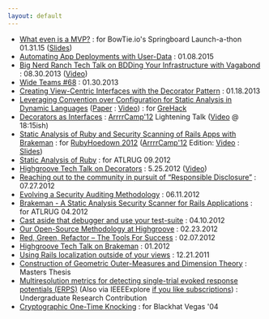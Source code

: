 ```yaml
---
layout: default
---
```

* [What even is a MVP?](https://bowtie.io/beta/blog/what-is-a-mvp.html) : for BowTie.io's Springboard Launch-a-thon  01.31.15 ([Slides](http://www.slideshare.net/david_e_worth/what-even-is-a-mvp-for-bowtie-springboard))
* [Automating App Deployments with User-Data](https://www.digitalocean.com/company/blog/automating-application-deployments-with-user-data/) :  01.08.2015
* [Big Nerd Ranch Tech Talk on BDDing Your Infrastructure with Vagabond](http://daveworth.github.io/8_30_2013_BDD_Your_Infrastructure_with_Vagabond/#slide-0) :  08.30.2013 ([Video](http://vimeo.com/74387133))
* [Wide Teams #68](http://www.wideteams.com/2013/01/30/episode-68-david-worth-of-big-nerd-ranch/) :  01.30.2013
* [Creating View-Centric Interfaces with the Decorator Pattern](http://blog.bignerdranch.com/1702-creating-view-centric-interfaces-with-the-decorator-pattern/) :  01.18.2013
* [Leveraging Convention over Configuration for Static Analysis in Dynamic Languages](http://ensiwiki.ensimag.fr/images/7/70/GreHack-2012-talk-David_Worth_and_Justin_Collins-Leveraging_Convention_over_Configuration_for_Static_Analysis_in_Dynamic_Languages.pdf) ([Paper](http://ensiwiki.ensimag.fr/images/c/c5/GreHack-2012-Leveraging_Convention_over_Configuration_for_Static_Analysis_in_Dynamic_Languages.pdf) : [Video](http://www.youtube.com/watch?feature=player_embedded&v=tHUxZbNktxg)) : for [GreHack](http://grehack.org/en/)
* [Decorators as Interfaces](http://daveworth.github.io/ArrrrCamp_2012-DecoratorsAsInterfaces) : [ArrrrCamp'12](http://2012.arrrrcamp.be/) Lightening Talk ([Video](http://vimeo.com/groups/arrrrcamp/videos/51898787) @ 18:15ish)
* [Static Analysis of Ruby and Security Scanning of Rails Apps with Brakeman](http://daveworth.github.io/RubyHoedown_2012-StaticAnalysisAndSecurityAnalysisWithBrakeman) : for [RubyHoedown 2012](http://rubyhoedown.com/) ([ArrrrCamp'12](http://2012.arrrrcamp.be/) Edition: [Video](http://vimeo.com/groups/arrrrcamp/videos/51635385) : [Slides](http://daveworth.github.com/ArrrrCamp_2012-StaticAnalysisAndSecurityAnalysisWithBrakeman/))
* [Static Analysis of Ruby](http://daveworth.github.io/ATLRUG_07_2012-StaticAnalysisRuby/) : for ATLRUG 09.2012
* [Highgroove Tech Talk on Decorators](http://daveworth.github.io/5-25-2012-Highgroove-Tech-Talk---Decorators/) :  5.25.2012 ([Video](http://vimeo.com/42860016))
* [Reaching out to the community in pursuit of “Responsible Disclosure”](http://blog.bignerdranch.com/1702-creating-view-centric-interfaces-with-the-decorator-pattern/) : 07.27.2012
* [Evolving a Security Auditing Methodology](http://blog.bignerdranch.com/1641-evolving-a-security-auditing-methodology/) : 06.11.2012
* [Brakeman - A Static Analysis Security Scanner for Rails Applications](http://daveworth.github.io/ATLRUG_04_2012-BrakemanPresentation/) : for ATLRUG 04.2012
* [Cast aside that debugger and use your test-suite](http://blog.bignerdranch.com/1618-cast-aside-that-debugger-and-use-your-test-suite/) : 04.10.2012
* [Our Open-Source Methodology at Highgroove](http://blog.bignerdranch.com/1602-our-open-source-methodology-at-highgroove/) : 02.23.2012
* [Red, Green, Refactor – The Tools For Success](http://blog.bignerdranch.com/1593-red-green-refactor-the-tools-for-success/) : 02.07.2012
* [Highgroove Tech Talk on Brakeman](http://vimeo.com/35766582) : 01.2012
* [Using Rails localization outside of your views](http://blog.bignerdranch.com/1577-using-rails-localization-outside-of-your-views/) : 12.21.2011
* [Construction of Geometric Outer-Measures and Dimension Theory](http://www.math.unm.edu/~loring/graduate_students/DaveWorthThesis.pdf) : Masters Thesis
* [Multiresolution metrics for detecting single-trial evoked response potentials (ERPS)](http://www.unm.edu/~atlab/papers/conf/loring_hk0052.pdf) (Also via IEEEExplore [if you like subscriptions](http://ieeexplore.ieee.org/xpl/articleDetails.jsp?tp=&arnumber=1384583&searchWithin%3Dp_Authors%3A.QT.Worth%2C+D.E..QT.%26searchWithin%3Dp_Author_Ids%3A37943267400)) : Undergraduate Research Contribution
* [Cryptographic One-Time Knocking](http://www.blackhat.com/presentations/bh-usa-04/bh-us-04-worth-up.pdf) : for Blackhat Vegas '04
